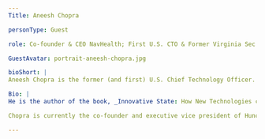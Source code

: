 ```yaml
---
Title: Aneesh Chopra

personType: Guest

role: Co-founder & CEO NavHealth; First U.S. CTO & Former Virginia Sec. of Technology

GuestAvatar: portrait-aneesh-chopra.jpg

bioShort: |
Aneesh Chopra is the former (and first) U.S. Chief Technology Officer. As an Assistant to the President, he designed the National Wireless Initiative, helped launch Startup America, and executed an "open innovation" strategy across the government built on private sector collaboration - opening up data, convening on standards and staffing "lean government startups." 

Bio: |
He is the author of the book, _Innovative State: How New Technologies can Transform Government_, focused on how we can tap entrepreneurial problem solvers to address challenges in health, energy and education markets among other public and regulated sectors.

Chopra is currently the co-founder and executive vice president of Hunch Analytics, a technology firm focused on improving the productivity of public and regulated sectors of the economy through data analytics. He serves as a Member of the Council on Virginia’s Future and is an inaugural Walter Shorenstein Media and Democracy Fellow at Harvard’s Kennedy School of Government. In 2011, Chopra was named to _Modern Healthcare's_ list of the 100 Most Influential People in Healthcare and in 2008, to _Government Technology_ magazine's Top 25 in their _Doers, Dreamers, and Drivers_ issue. Chopra earned his master's degree in public policy from Harvard University in 1997 and his bachelor's degree from The Johns Hopkins University in 1994.

---
```

